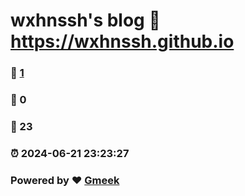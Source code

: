 # wxhnssh's blog :link: https://wxhnssh.github.io 
### :page_facing_up: [1](https://wxhnssh.github.io/tag.html) 
### :speech_balloon: 0 
### :hibiscus: 23 
### :alarm_clock: 2024-06-21 23:23:27 
### Powered by :heart: [Gmeek](https://github.com/Meekdai/Gmeek)
